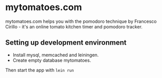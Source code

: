 # mytomatoes.com

mytomatoes.com helps you with the pomodoro technique by Francesco Cirillo - it's an online tomato kitchen timer and pomodoro tracker.

## Setting up development environment

- Install mysql, memcached and leiningen.
- Create empty database mytomatoes.

Then start the app with `lein run`

